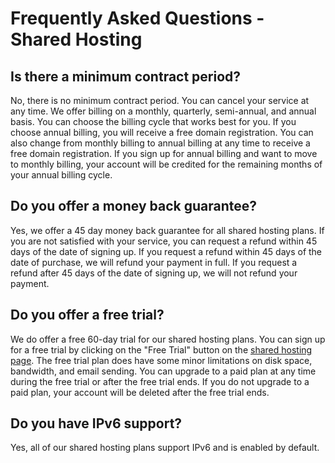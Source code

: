 # Frequently Asked Questions - Shared Hosting

## Is there a minimum contract period?

No, there is no minimum contract period. You can cancel your service at any time. We offer billing on a monthly, quarterly, semi-annual, and annual basis. You can choose the billing cycle that works best for you. If you choose annual billing, you will receive a free domain registration. You can also change from monthly billing to annual billing at any time to receive a free domain registration. If you sign up for annual billing and want to move to monthly billing, your account will be credited for the remaining months of your annual billing cycle.

## Do you offer a money back guarantee?

Yes, we offer a 45 day money back guarantee for all shared hosting plans. If you are not satisfied with your service, you can request a refund within 45 days of the date of signing up. If you request a refund within 45 days of the date of purchase, we will refund your payment in full. If you request a refund after 45 days of the date of signing up, we will not refund your payment.

## Do you offer a free trial?

We do offer a free 60-day trial for our shared hosting plans. You can sign up for a free trial by clicking on the "Free Trial" button on the [shared hosting page](https://nodespace.com/hosting/shared/). The free trial plan does have some minor limitations on disk space, bandwidth, and email sending. You can upgrade to a paid plan at any time during the free trial or after the free trial ends. If you do not upgrade to a paid plan, your account will be deleted after the free trial ends.

## Do you have IPv6 support?

Yes, all of our shared hosting plans support IPv6 and is enabled by default.

